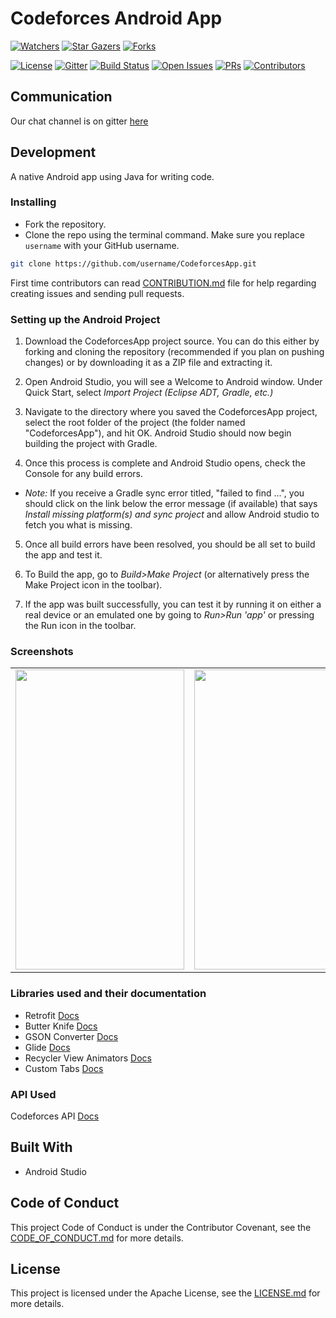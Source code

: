 # Codeforces Android App

[![Watchers](https://img.shields.io/github/watchers/immadisairaj/CodeforcesApp.svg?style=social&label=Watchers&maxAge=2592000)](https://GitHub.com/immadisairaj/CodeforcesApp/watchers/)
[![Star Gazers](https://img.shields.io/github/stars/immadisairaj/CodeforcesApp.svg?style=social&label=Stars&maxAge=2592000)](https://GitHub.com/immadisairaj/CodeforcesApp/stargazers/)
[![Forks](https://img.shields.io/github/forks/immadisairaj/CodeforcesApp.svg?style=social&label=Forks&maxAge=2592000)](https://GitHub.com/immadisairaj/CodeforcesApp/network/members/)


[![License](https://img.shields.io/badge/License-Apache%202.0-blue.svg)](https://opensource.org/licenses/Apache-2.0)
[![Gitter](https://badges.gitter.im/immadisairaj/CodeforcesApp.svg)](https://gitter.im/immadisairaj/CodeforcesApp?utm_source=badge&utm_medium=badge&utm_campaign=pr-badge&utm_content=badge)
[![Build Status](https://travis-ci.com/immadisairaj/CodeforcesApp.svg?branch=master)](https://travis-ci.com/immadisairaj/CodeforcesApp)
[![Open Issues](https://img.shields.io/github/issues/immadisairaj/CodeforcesApp.svg)](https://GitHub.com/immadisairaj/CodeforcesApp/issues/)
[![PRs](https://img.shields.io/github/issues-pr/immadisairaj/CodeforcesApp.svg)](https://GitHub.com/immadisairaj/CodeforcesApp/pulls/)
[![Contributors](https://img.shields.io/github/contributors/immadisairaj/CodeforcesApp.svg)](https://GitHub.com/immadisairaj/CodeforcesApp/graphs/contributors/)

## Communication

Our chat channel is on gitter [here](https://gitter.im/immadisairaj/CodeforcesApp)

## Development

A native Android app using Java for writing code.

### Installing

- Fork the repository. 
- Clone the repo using the terminal command. Make sure you replace `username` with your GitHub username.
```bash
git clone https://github.com/username/CodeforcesApp.git 
```

First time contributors can read [CONTRIBUTION.md](https://github.com/immadisairaj/CodeforcesApp/blob/master/CONTRIBUTING.md) file for help regarding creating issues and sending pull requests.

### Setting up the Android Project

1. Download the CodeforcesApp project source. You can do this either by forking and cloning the repository (recommended if you plan on pushing changes) or by downloading it as a ZIP file and extracting it.

2. Open Android Studio, you will see a Welcome to Android window. Under Quick Start, select _Import Project (Eclipse ADT, Gradle, etc.)_

3. Navigate to the directory where you saved the CodeforcesApp project, select the root folder of the project (the folder named "CodeforcesApp"), and hit OK. Android Studio should now begin building the project with Gradle.

4. Once this process is complete and Android Studio opens, check the Console for any build errors.

  - _Note:_ If you receive a Gradle sync error titled, "failed to find ...", you should click on the link below the error message (if available) that says _Install missing platform(s) and sync project_ and allow Android studio to fetch you what is missing.

5. Once all build errors have been resolved, you should be all set to build the app and test it.

6. To Build the app, go to _Build>Make Project_ (or alternatively press the Make Project icon in the toolbar).

7. If the app was built successfully, you can test it by running it on either a real device or an emulated one by going to _Run>Run 'app'_ or pressing the Run icon in the toolbar.

### Screenshots

<table>
    <tr>
    <td><img src="https://user-images.githubusercontent.com/51189244/60682963-fbf4c300-9eb2-11e9-9a18-acae349adc00.jpeg" height = "480" width="270"></td>
    <td><img src="https://user-images.githubusercontent.com/51189244/60667688-c1c1fc00-9e87-11e9-8d2a-364a1d95f2cf.jpeg" height = "480" width="270"></td>
    <td><img src="https://user-images.githubusercontent.com/51189244/60684070-42e5b700-9eb9-11e9-923e-05e34e8db090.jpeg" height = "480" width="270"></td>
    </tr>
</table>

### Libraries used and their documentation

- Retrofit [Docs](http://square.github.io/retrofit/2.x/retrofit/)
- Butter Knife [Docs](https://github.com/JakeWharton/butterknife/)
- GSON Converter [Docs](https://github.com/square/retrofit/tree/master/retrofit-converters/gson/)
- Glide [Docs](https://github.com/bumptech/glide)
- Recycler View Animators [Docs](https://github.com/wasabeef/recyclerview-animators)
- Custom Tabs [Docs](https://developer.android.com/reference/android/support/customtabs/package-summary)

### API Used

Codeforces API [Docs](https://codeforces.com/api/help)

## Built With

- Android Studio

## Code of Conduct

This project Code of Conduct is under the Contributor Covenant, see the [CODE_OF_CONDUCT.md](https://github.com/immadisairaj/CodeforcesApp/blob/master/CODE_OF_CONDUCT.md) for more details.

## License

This project is licensed under the Apache License, see the [LICENSE.md](https://github.com/immadisairaj/CodeforcesApp/blob/master/LICENSE) for more details.
